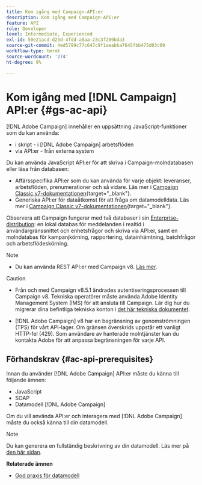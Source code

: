 ```yaml
---
title: Kom igång med Campaign-API:er
description: Kom igång med Campaign-API:er
feature: API
role: Developer
level: Intermediate, Experienced
exl-id: 50e21acd-d23d-4fdd-a8aa-23c3f209bda3
source-git-commit: 4ed5799c77c647c9f1aeabba7645fbb475d03c09
workflow-type: tm+mt
source-wordcount: '274'
ht-degree: 9%

---
```


# Kom igång med [!DNL Campaign] API:er {#gs-ac-api}

[!DNL Adobe Campaign] innehåller en uppsättning JavaScript-funktioner som du kan använda:

* i skript - i [!DNL Adobe Campaign] arbetsflöden
* via API:er - från externa system

Du kan använda JavaScript API:er för att skriva i Campaign-molndatabasen eller läsa från databasen:

* Affärsspecifika API:er som du kan använda för varje objekt: leveranser, arbetsflöden, prenumerationer och så vidare. Läs mer i [Campaign Classic v7-dokumentationen](https://experienceleague.adobe.com/docs/campaign-classic/using/configuring-campaign-classic/api/business-oriented-apis.html?lang=sv-SE){target="_blank"}.
* Generiska API:er för dataåtkomst för att fråga om datamodelldata. Läs mer i [Campaign Classic v7-dokumentationen](https://experienceleague.adobe.com/docs/campaign-classic/using/configuring-campaign-classic/api/data-oriented-apis.html?lang=sv-SE){target="_blank"}.

Observera att Campaign fungerar med två databaser i sin [Enterprise-distribution](../architecture/enterprise-deployment.md): en lokal databas för meddelanden i realtid i användargränssnittet och enhetsfrågor och skriva via API:er, samt en molndatabas för kampanjkörning, rapportering, datainhämtning, batchfrågor och arbetsflödeskörning.

>[!NOTE]
>
>* Du kan använda REST API:er med Campaign v8. [Läs mer](../dev/api/get-started-apis.md).

>[!CAUTION]
>
>* Från och med Campaign v8.5.1 ändrades autentiseringsprocessen till Campaign v8. Tekniska operatörer måste använda Adobe Identity Management System (IMS) för att ansluta till Campaign. Lär dig hur du migrerar dina befintliga tekniska konton i [det här tekniska dokumentet](../../technotes/upgrades/ims-migration.md).
>
>* [!DNL Adobe Campaign] v8 har en begränsning av genomströmningen (TPS) för vårt API-lager. Om gränsen överskrids uppstår ett vanligt HTTP-fel (429). Som användare av hanterade molntjänster kan du kontakta Adobe för att anpassa begränsningen för varje API.
> 

## Förhandskrav {#ac-api-prerequisites}

Innan du använder [!DNL Adobe Campaign] API:er måste du känna till följande ämnen:

* JavaScript
* SOAP
* Datamodell [!DNL Adobe Campaign]

Om du vill använda API:er och interagera med [!DNL Adobe Campaign] måste du också känna till din datamodell.

>[!NOTE]
>Du kan generera en fullständig beskrivning av din datamodell. Läs mer på [den här sidan](datamodel.md).


**Relaterade ämnen**

* [God praxis för datamodell](datamodel-best-practices.md)
